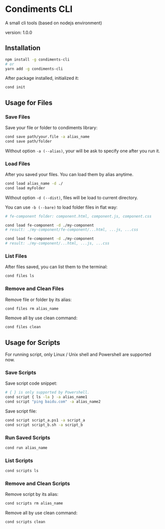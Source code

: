 # Condiments CLI

A small cli tools (based on nodejs environment)

version: 1.0.0

## Installation

```bash
npm install -g condiments-cli
# or
yarn add -g condiments-cli
```

After package installed, initialized it:

```bash
cond init
```

## Usage for Files

### Save Files

Save your file or folder to condiments library:

```bash
cond save path/your.file -a alias_name
cond save path/folder
```

Without option `-a (--alias)`, your will be ask to specify one after you run it.

### Load Files

After you saved your files. You can load them by alias anytime.

```bash
cond load alias_name -d ./
cond load myFolder
```

Without option `-d (--dist)`, files will be load to current directory.

You can use `-b (--bare)` to load folder files in flat way:

```bash
# fe-component folder: component.html, component.js, component.css

cond load fe-component -d ./my-component
# result: ./my-component/fe-component/...html, ...js, ...css

cond load fe-component -d ./my-component
# result: ./my-component/...html, ...js, ...css
```

### List Files

After files saved, you can list them to the terminal:

```bash
cond files ls
```

### Remove and Clean Files

Remove file or folder by its alias:

```bash
cond files rm alias_name
```

Remove all by use clean command:

```bash
cond files clean
```

## Usage for Scripts

For running script, only Linux / Unix shell and Powershell are supported now.

### Save Scripts

Save script code snippet:

```bash
# { } is only supported by Powershell.
cond script { ls -la } -a alias_name1
cond script "ping baidu.com" -a alias_name2
```

Save script file:

```bash
cond script script_a.ps1 -a script_a
cond script script_b.sh -a script_b
```

### Run Saved Scripts

```bash
cond run alias_name
```

### List Scripts

```bash
cond scripts ls
```

### Remove and Clean Scripts

Remove script by its alias:

```bash
cond scripts rm alias_name
```

Remove all by use clean command:

```bash
cond scripts clean
```
